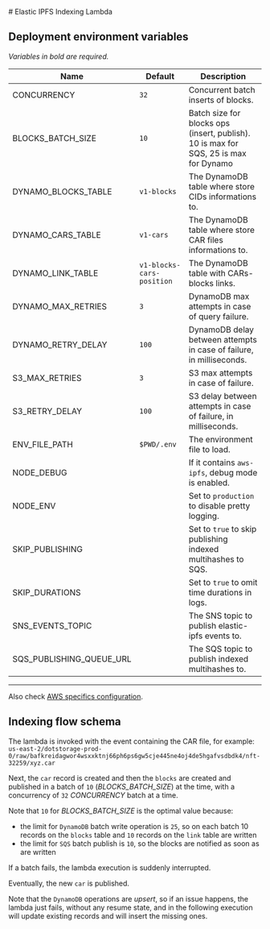# Elastic IPFS Indexing Lambda

## Deployment environment variables

_Variables in bold are required._

| Name                        | Default            | Description                                                                    |
| --------------------------- | ------------------ | ------------------------------------------------------------------------------ |
| CONCURRENCY                 | `32`               | Concurrent batch inserts of blocks.                                            |
| BLOCKS_BATCH_SIZE           | `10`               | Batch size for blocks ops (insert, publish). 10 is max for SQS, 25 is max for Dynamo |
| DYNAMO_BLOCKS_TABLE         | `v1-blocks`        | The DynamoDB table where store CIDs informations to.                           |
| DYNAMO_CARS_TABLE           | `v1-cars`          | The DynamoDB table where store CAR files informations to.                      |
| DYNAMO_LINK_TABLE           | `v1-blocks-cars-position`   | The DynamoDB table with CARs-blocks links.                                     |
| DYNAMO_MAX_RETRIES          | `3`                | DynamoDB max attempts in case of query failure.                                |
| DYNAMO_RETRY_DELAY          | `100`              | DynamoDB delay between attempts in case of failure, in milliseconds.           |
| S3_MAX_RETRIES              | `3`                | S3 max attempts in case of failure.                                            |
| S3_RETRY_DELAY              | `100`              | S3 delay between attempts in case of failure, in milliseconds.                 |
| ENV_FILE_PATH               | `$PWD/.env`        | The environment file to load.                                                  |
| NODE_DEBUG                  |                    | If it contains `aws-ipfs`, debug mode is enabled.                              |
| NODE_ENV                    |                    | Set to `production` to disable pretty logging.                                 |
| SKIP_PUBLISHING             |                    | Set to `true` to skip publishing indexed multihashes to SQS.                   |
| SKIP_DURATIONS              |                    | Set to `true` to omit time durations in logs.                                  |
| SNS_EVENTS_TOPIC            |                    | The SNS topic to publish elastic-ipfs events to.                               |
| SQS_PUBLISHING_QUEUE_URL    |                    | The SQS topic to publish indexed multihashes to.                               |

---

Also check [AWS specifics configuration](https://github.com/elastic-ipfs/elastic-ipfs/blob/main/aws.md).

## Indexing flow schema

The lambda is invoked with the event containing the CAR file, for example: `us-east-2/dotstorage-prod-0/raw/bafkreidagwor4wsxxktnj66ph6ps6gw5cje445ne4oj4de5hgafvsdbdk4/nft-32259/xyz.car`

Next, the `car` record is created and then the `blocks` are created and published in a batch of `10` (_BLOCKS_BATCH_SIZE_) at the time, with a concurrency of `32` _CONCURRENCY_ batch at a time.

Note that `10` for _BLOCKS_BATCH_SIZE_ is the optimal value because:

- the limit for `DynamoDB` batch write operation is `25`, so on each batch 10 records on the `blocks` table and `10` records on the `link` table are written
- the limit for `SQS` batch publish is `10`, so the blocks are notified as soon as are written

If a batch fails, the lambda execution is suddenly interrupted.

Eventually, the new `car` is published.

Note that the `DynamoDB` operations are _upsert_, so if an issue happens, the lambda just fails, without any resume state, and in the following execution will update existing records and will insert the missing ones.
